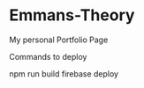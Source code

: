 # Emmans-Theory
My personal Portfolio Page 

Commands to deploy 

npm run build 
firebase deploy


<!-- LF vs. CRLF:

LF (Line Feed) is represented as \n and is used for line breaks in UNIX-based systems.
CRLF (Carriage Return and Line Feed) is represented as \r\n and is used for line breaks in Windows.
The Warning Explained:

Git can be configured to automatically convert LF to CRLF when checking out code and convert it back to LF when committing. The warning you're seeing indicates that Git is performing this conversion.
"LF will be replaced by CRLF": This means that when you check out files on your Windows system, LF will be replaced with CRLF.
"The file will have its original line endings in your working directory": This is an assurance that, in your local working directory, the file will still have the LF line endings.
Why It's Relevant:

This conversion ensures that files maintain the correct line endings on both UNIX-based systems and Windows. If not managed properly, different line endings can cause unexpected behavior in applications.
Handling the Warning:

If you want Git to handle line endings automatically, you can set the core.autocrlf configuration:
On Windows: git config --global core.autocrlf true
On Linux/Mac: git config --global core.autocrlf input
If you already have a repository and want to normalize the line endings, you can do:
bash
Copy code
git add --renormalize .
git commit -m "Normalized line endings" -->
